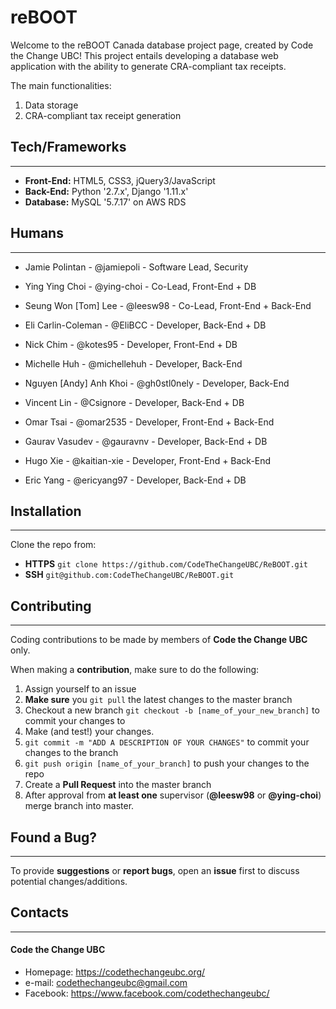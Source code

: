 # reBOOT
Welcome to the reBOOT Canada database project page, created by Code the Change UBC! This project entails developing a database web application with the ability to generate CRA-compliant tax receipts.

The main functionalities:
1. Data storage
2. CRA-compliant tax receipt generation

## Tech/Frameworks
---
- **Front-End:** HTML5, CSS3, jQuery3/JavaScript
- **Back-End:** Python '2.7.x', Django '1.11.x'
- **Database:** MySQL '5.7.17' on AWS RDS

## Humans
---
- Jamie Polintan - @jamiepoli - Software Lead, Security
- Ying Ying Choi - @ying-choi - Co-Lead, Front-End + DB
- Seung Won [Tom] Lee - @leesw98 - Co-Lead, Front-End + Back-End

- Eli Carlin-Coleman - @EliBCC - Developer, Back-End + DB
- Nick Chim - @kotes95 - Developer, Front-End + DB
- Michelle Huh - @michellehuh - Developer, Back-End
- Nguyen [Andy] Anh Khoi - @gh0stl0nely - Developer, Back-End
- Vincent Lin - @Csignore - Developer, Back-End + DB
- Omar Tsai - @omar2535 - Developer, Front-End + Back-End
- Gaurav Vasudev - @gauravnv - Developer, Back-End + DB
- Hugo Xie - @kaitian-xie - Developer, Front-End + Back-End
- Eric Yang - @ericyang97 - Developer, Back-End + DB


## Installation
---
Clone the repo from:
- **HTTPS** `git clone https://github.com/CodeTheChangeUBC/ReBOOT.git`
- **SSH** `git@github.com:CodeTheChangeUBC/ReBOOT.git`

## Contributing
---
Coding contributions to be made by members of **Code the Change UBC** only.


When making a **contribution**, make sure to do the following:

1. Assign yourself to an issue
2. **Make sure** you `git pull` the latest changes to the master branch
3. Checkout a new branch `git checkout -b [name_of_your_new_branch]` to commit your changes to
4. Make (and test!) your changes.
5. `git commit -m "ADD A DESCRIPTION OF YOUR CHANGES"` to commit your changes to the branch
6. `git push origin [name_of_your_branch]` to push your changes to the repo
7. Create a **Pull Request** into the master branch
8. After approval from **at least one** supervisor (**@leesw98** or **@ying-choi**) merge branch into master.

## Found a Bug?
---
To provide **suggestions** or **report bugs**, open an **issue** first to discuss potential changes/additions.


## Contacts
---
#### Code the Change UBC
* Homepage: https://codethechangeubc.org/
* e-mail: codethechangeubc@gmail.com
* Facebook: https://www.facebook.com/codethechangeubc/
